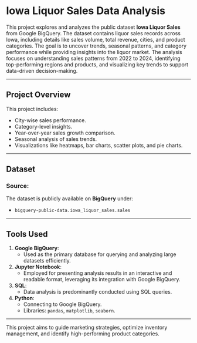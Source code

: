 # Iowa Liquor Sales Data Analysis

This project explores and analyzes the public dataset **Iowa Liquor Sales** from Google BigQuery. The dataset contains liquor sales records across Iowa, including details like sales volume, total revenue, cities, and product categories. The goal is to uncover trends, seasonal patterns, and category performance while providing insights into the liquor market. The analysis focuses on understanding sales patterns from 2022 to 2024, identifying top-performing regions and products, and visualizing key trends to support data-driven decision-making.

---

## **Project Overview**

This project includes:
- City-wise sales performance.
- Category-level insights.
- Year-over-year sales growth comparison.
- Seasonal analysis of sales trends.
- Visualizations like heatmaps, bar charts, scatter plots, and pie charts.

---

## **Dataset**

### Source:
The dataset is publicly available on **BigQuery** under:
- `bigquery-public-data.iowa_liquor_sales.sales`

---

## **Tools Used**

1. **Google BigQuery**:
   - Used as the primary database for querying and analyzing large datasets efficiently.
2. **Jupyter Notebook**:
   - Employed for presenting analysis results in an interactive and readable format, leveraging its integration with Google BigQuery.
3. **SQL**:
   - Data analysis is predominantly conducted using SQL queries.
4. **Python**:
   - Connecting to Google BigQuery.
   - Libraries: `pandas`, `matplotlib`, `seaborn`.

---

This project aims to guide marketing strategies, optimize inventory management, and identify high-performing product categories.

